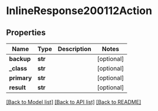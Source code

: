 # InlineResponse200112Action

## Properties
Name | Type | Description | Notes
------------ | ------------- | ------------- | -------------
**backup** | **str** |  | [optional] 
**_class** | **str** |  | [optional] 
**primary** | **str** |  | [optional] 
**result** | **str** |  | [optional] 

[[Back to Model list]](../README.md#documentation-for-models) [[Back to API list]](../README.md#documentation-for-api-endpoints) [[Back to README]](../README.md)

